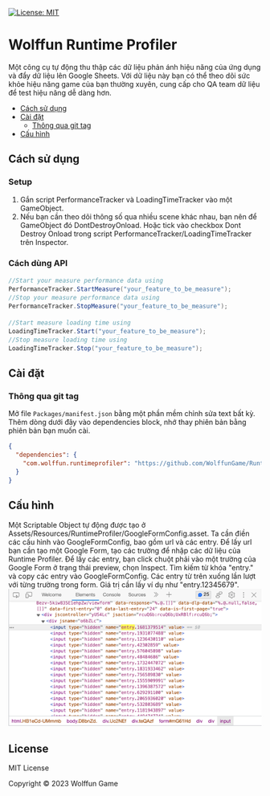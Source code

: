 [![License: MIT](https://img.shields.io/badge/License-MIT-green.svg)](https://opensource.org/licenses/MIT)

# Wolffun Runtime Profiler

Một công cụ tự động thu thập các dữ liệu phản ánh hiệu năng của ứng dụng và đẩy dữ liệu lên Google Sheets. Với dữ liệu này bạn có thể theo dõi sức khỏe hiệu năng game của bạn thường xuyên, cung cấp cho QA team dữ liệu để test hiệu năng dễ dàng hơn.

- [Cách sử dụng](#cách-sử-dụng)
- [Cài đặt](#cai-dat)
  - [Thông qua git tag](#thông-qua-git-tag)
- [Cấu hình](#cấu-hình)

<!-- toc -->

## Cách sử dụng
### Setup
1. Gắn script PerformanceTracker và LoadingTimeTracker vào một GameObject. 
2. Nếu bạn cần theo dõi thông số qua nhiều scene khác nhau, bạn nên để GameObject đó DontDestroyOnload. Hoặc tick vào checkbox Dont Destroy Onload trong script PerformanceTracker/LoadingTimeTracker trên Inspector.
### Cách dùng API
```csharp
//Start your measure performance data using
PerformanceTracker.StartMeasure("your_feature_to_be_measure"); 
//Stop your measure performance data using
PerformanceTracker.StopMeasure("your_feature_to_be_measure"); 

//Start measure loading time using
LoadingTimeTracker.Start("your_feature_to_be_measure");
//Stop measure loading time using
LoadingTimeTracker.Stop("your_feature_to_be_measure");

```

## Cài đặt

### Thông qua git tag

Mở file `Packages/manifest.json` bằng một phần mềm chỉnh sửa text bất kỳ. Thêm dòng dưới đây vào dependencies block, nhớ thay phiên bản bằng phiên bản bạn muốn cài.
```json
{
  "dependencies": {
    "com.wolffun.runtimeprofiler": "https://github.com/WolffunGame/RuntimeProfiler.git#1.0.0"
  }
}
```

## Cấu hình

Một Scriptable Object tự động được tạo ở Assets/Resources/RuntimeProfiler/GoogleFormConfig.asset.
Ta cần điền các cấu hình vào GoogleFormConfig, bao gồm url và các entry.
Để lấy url bạn cần tạo một Google Form, tạo các trường để nhập các dữ liệu của Runtime Profiler.
Để lấy các entry, bạn click chuột phải vào một trường của Google Form ở trạng thái preview, chọn Inspect. Tìm kiếm từ khóa "entry." và copy các entry vào GoogleFormConfig. Các entry từ trên xuống lần lượt với từng trường trong form. Giá trị cần lấy ví dụ như "entry.12345679".
![img.png](img.png)

## License

MIT License

Copyright © 2023 Wolffun Game
